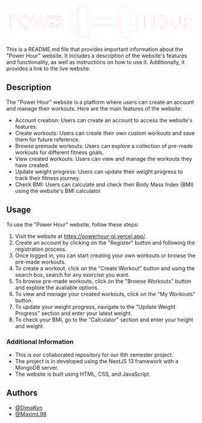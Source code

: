 <p align="center">
  <img  src="public/static/images/pwrhwrlogo.png">
</p>

This is a README.md file that provides important information about the "Power Hour" website. It includes a description of the website's features and functionality, as well as instructions on how to use it. Additionally, it provides a link to the live website.


## Description
The "Power Hour" website is a platform where users can create an account and manage their workouts. Here are the main features of the website:
- Account creation: Users can create an account to access the website's features.
- Create workouts: Users can create their own custom workouts and save them for future reference.
- Browse premade workouts: Users can explore a collection of pre-made workouts for different fitness goals.
- View created workouts: Users can view and manage the workouts they have created.
- Update weight progress: Users can update their weight progress to track their fitness journey.
- Check BMI: Users can calculate and check their Body Mass Index (BMI) using the website's BMI calculator.

## Usage
To use the "Power Hour" website, follow these steps:
1. Visit the website at https://powerhour-pi.vercel.app/.
2. Create an account by clicking on the "Register" button and following the registration process.
3. Once logged in, you can start creating your own workouts or browse the pre-made workouts.
4. To create a workout, click on the "Create Workout" button and using the search box, search for any exercise you want.
5. To browse pre-made workouts, click on the "Browse Workouts" button and explore the available options.
6. To view and manage your created workouts, click on the "My Workouts" button.
7. To update your weight progress, navigate to the "Update Weight Progress" section and enter your latest weight.
8. To check your BMI, go to the "Calculator" section and enter your height and weight.

### Additional Information
- This is our collaborated repository for our 6th semester project.
- The project is in developed using the NextJS 13 framework with a MongoDB server.
- The website is built using HTML, CSS, and JavaScript.


## Authors
- [@DimaKyn](https://github.com/DimaKyn)
- [@MaximL98](https://github.com/MaximL98)
